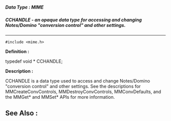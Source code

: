 ##### Data Type : MIME
##### CCHANDLE - an opaque data type for accessing and changing Notes/Domino "conversion control" and other settings.
---
```
#include <mime.h>
```

**Definition :**

typedef void * CCHANDLE;

**Description :**

CCHANDLE is a data type used to access and change Notes/Domino &quot;conversion control&quot; and other settings.  See the descriptions for MMCreateConvControls, MMDestroyConvControls, MMConvDefaults, and the MMGet* and MMSet* APIs for more information.


**See Also :**
---
